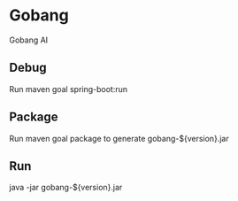 # Gobang
Gobang AI

## Debug
Run maven goal spring-boot:run

## Package
Run maven goal package to generate gobang-${version}.jar

## Run
java -jar gobang-${version}.jar